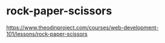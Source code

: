 # rock-paper-scissors
https://www.theodinproject.com/courses/web-development-101/lessons/rock-paper-scissors
